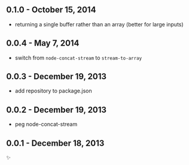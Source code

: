 0.1.0 - October 15, 2014
-------------------------
* returning a single buffer rather than an array (better for large inputs)

0.0.4 - May 7, 2014
-------------------------
* switch from `node-concat-stream` to `stream-to-array`

0.0.3 - December 19, 2013
-------------------------
* add repository to package.json

0.0.2 - December 19, 2013
-------------------------
* peg node-concat-stream

0.0.1 - December 18, 2013
-------------------------
:sparkles:
